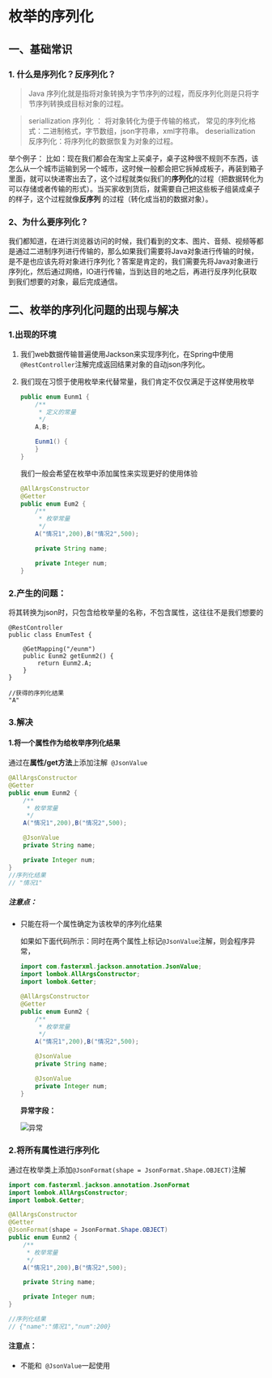 # 枚举的序列化

## 一、基础常识

### 1. 什么是序列化？反序列化？

> Java 序列化就是指将对象转换为字节序列的过程，而反序列化则是只将字节序列转换成目标对象的过程。

> seriallization 序列化 ： 将对象转化为便于传输的格式， 常见的序列化格式：二进制格式，字节数组，json字符串，xml字符串。
>  deseriallization 反序列化：将序列化的数据恢复为对象的过程。

举个例子：
 比如：现在我们都会在淘宝上买桌子，桌子这种很不规则不东西，该怎么从一个城市运输到另一个城市，这时候一般都会把它拆掉成板子，再装到箱子里面，就可以快递寄出去了，这个过程就类似我们的**序列化**的过程（把数据转化为可以存储或者传输的形式）。当买家收到货后，就需要自己把这些板子组装成桌子的样子，这个过程就像**反序列** 的过程（转化成当初的数据对象）。

### 2、为什么要序列化？

我们都知道，在进行浏览器访问的时候，我们看到的文本、图片、音频、视频等都是通过二进制序列进行传输的，那么如果我们需要将Java对象进行传输的时候，是不是也应该先将对象进行序列化？答案是肯定的，我们需要先将Java对象进行序列化，然后通过网络，IO进行传输，当到达目的地之后，再进行反序列化获取到我们想要的对象，最后完成通信。

## 二、枚举的序列化问题的出现与解决

### 1.出现的环境

1. 我们web数据传输普遍使用Jackson来实现序列化，在Spring中使用`@RestController`注解完成返回结果对象的自动json序列化。

2. 我们现在习惯于使用枚举来代替常量，我们肯定不仅仅满足于这样使用枚举

   ```java
   public enum Eunm1 {
       /**
        * 定义的常量
        */
       A,B;
   
       Eunm1() {
       }
   }
   ```

   我们一般会希望在枚举中添加属性来实现更好的使用体验

   ```java
   @AllArgsConstructor
   @Getter
   public enum Eum2 {
       /**
        * 枚举常量
        */
       A("情况1",200),B("情况2",500);
   
       private String name;
   
       private Integer num;
   }
   ```

### 2.产生的问题：

将其转换为json时，只包含给枚举量的名称，不包含属性，这往往不是我们想要的

```
@RestController
public class EnumTest {

    @GetMapping("/eunm")
    public Eunm2 getEunm2() {
        return Eunm2.A;
    }
}

//获得的序列化结果
"A"
```

### 3.解决

#### 1.将一个属性作为给枚举序列化结果

通过在**属性/get方法**上添加注解` @JsonValue`

```java
@AllArgsConstructor
@Getter
public enum Eunm2 {
    /**
     * 枚举常量
     */
    A("情况1",200),B("情况2",500);

    @JsonValue
    private String name;

    private Integer num;
}
//序列化结果
// "情况1"
```





##### 注意点：

- 只能在将一个属性确定为该枚举的序列化结果

  如果如下面代码所示：同时在两个属性上标记`@JsonValue`注解，则会程序异常，

  ```java
  import com.fasterxml.jackson.annotation.JsonValue;
  import lombok.AllArgsConstructor;
  import lombok.Getter;
  
  @AllArgsConstructor
  @Getter
  public enum Eunm2 {
      /**
       * 枚举常量
       */
      A("情况1",200),B("情况2",500);
  
      @JsonValue
      private String name;
  
      @JsonValue
      private Integer num;
  }
  ```

  **异常字段：**

  ![异常](https://gitee.com/jj603786014/imgBed/raw/master/imgs/20200726214159.png)

### 2.将所有属性进行序列化

通过在枚举类上添加`@JsonFormat(shape = JsonFormat.Shape.OBJECT)`注解

```java
import com.fasterxml.jackson.annotation.JsonFormat
import lombok.AllArgsConstructor;
import lombok.Getter;

@AllArgsConstructor
@Getter
@JsonFormat(shape = JsonFormat.Shape.OBJECT)
public enum Eunm2 {
    /**
     * 枚举常量
     */
    A("情况1",200),B("情况2",500);

    private String name;

    private Integer num;
}

//序列化结果
// {"name":"情况1","num":200}
```

#### 注意点：

- 不能和` @JsonValue`一起使用